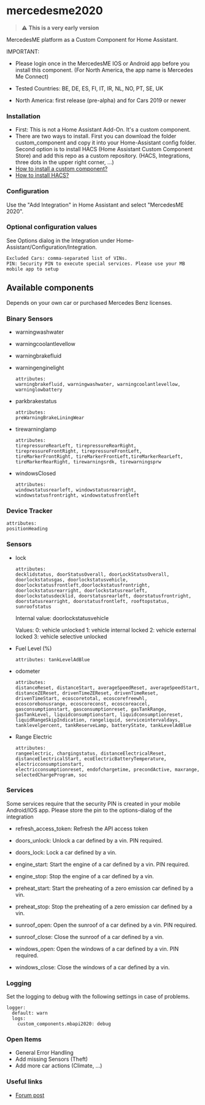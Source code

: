 # mercedesme2020

> :warning: **This is a very early version**


MercedesME platform as a Custom Component for Home Assistant.

IMPORTANT:

* Please login once in the MercedesME IOS or Android app before you install this component. (For North America, the app name is Mercedes Me Connect)

* Tested Countries: BE, DE, ES, FI, IT, IR, NL, NO, PT, SE, UK

* North America: first release (pre-alpha) and for Cars 2019 or newer

### Installation
* First: This is not a Home Assistant Add-On. It's a custom component.
* There are two ways to install. First you can download the folder custom_component and copy it into your Home-Assistant config folder. Second option is to install HACS (Home Assistant Custom Component Store) and add this repo as a custom repository. (HACS, Integrations, three dots in the upper right corner, ...)
* [How to install a custom component?](https://www.google.com/search?q=how+to+install+custom+components+home+assistant) 
* [How to install HACS?](https://hacs.xyz/docs/installation/prerequisites)
### Configuration

Use the "Add Integration" in Home Assistant and select "MercedesME 2020".

### Optional configuration values

See Options dialog in the Integration under Home-Assistant/Configuration/Integration.

```
Excluded Cars: comma-separated list of VINs.
PIN: Security PIN to execute special services. Please use your MB mobile app to setup
```

## Available components 
Depends on your own car or purchased Mercedes Benz licenses.


### Binary Sensors

* warningwashwater
  
* warningcoolantlevellow
  
* warningbrakefluid

* warningenginelight

    ```
    attributes: 
    warningbrakefluid, warningwashwater, warningcoolantlevellow, warninglowbattery
    ```

* parkbrakestatus

    ```
    attributes: 
    preWarningBrakeLiningWear
    ```

* tirewarninglamp

    ```
    attributes: 
    tirepressureRearLeft, tirepressureRearRight, tirepressureFrontRight, tirepressureFrontLeft, tireMarkerFrontRight, tireMarkerFrontLeft,tireMarkerRearLeft, tireMarkerRearRight, tirewarningsrdk, tirewarningsprw
    ```

* windowsClosed
  
  ```
  attributes: 
  windowstatusrearleft, windowstatusrearright, windowstatusfrontright, windowstatusfrontleft
  ```


### Device Tracker
  
  ```
  attributes:
  positionHeading
  ```

### Sensors

* lock

  ```
  attributes: 
  decklidstatus, doorStatusOverall, doorLockStatusOverall, doorlockstatusgas, doorlockstatusvehicle, doorlockstatusfrontleft,doorlockstatusfrontright, doorlockstatusrearright, doorlockstatusrearleft, doorlockstatusdecklid, doorstatusrearleft, doorstatusfrontright, doorstatusrearright, doorstatusfrontleft, rooftopstatus, sunroofstatus
  ```

  Internal value: doorlockstatusvehicle

  Values:
  0: vehicle unlocked
  1: vehicle internal locked
  2: vehicle external locked
  3: vehicle selective unlocked

* Fuel Level (%)

  `attributes: tankLevelAdBlue`

* odometer
  
  ```
  attributes: 
  distanceReset, distanceStart, averageSpeedReset, averageSpeedStart, distanceZEReset, drivenTimeZEReset, drivenTimeReset, drivenTimeStart, ecoscoretotal, ecoscorefreewhl, ecoscorebonusrange, ecoscoreconst, ecoscoreaccel, gasconsumptionstart, gasconsumptionreset, gasTankRange, gasTankLevel, liquidconsumptionstart, liquidconsumptionreset, liquidRangeSkipIndication, rangeliquid, serviceintervaldays, tanklevelpercent, tankReserveLamp, batteryState, tankLevelAdBlue
  ```

* Range Electric

  ```
  attributes: 
  rangeelectric, chargingstatus, distanceElectricalReset, distanceElectricalStart, ecoElectricBatteryTemperature, electricconsumptionstart,
  electricconsumptionreset, endofchargetime, precondActive, maxrange, selectedChargeProgram, soc
  ```


### Services
Some services require that the security PIN is created in your mobile Android/IOS app. Please store the pin to the options-dialog of the integration 
* refresh_access_token:
  Refresh the API access token

* doors_unlock:
  Unlock a car defined by a vin. PIN required.

* doors_lock:
  Lock a car defined by a vin.

* engine_start:
  Start the engine of a car defined by a vin. PIN required.

* engine_stop:
  Stop the engine of a car defined by a vin.

* preheat_start:
  Start the preheating of a zero emission car defined by a vin.

* preheat_stop:
  Stop the preheating of a zero emission car defined by a vin.

* sunroof_open:
  Open the sunroof of a car defined by a vin. PIN required.

* sunroof_close:
  Close the sunroof of a car defined by a vin.

* windows_open:
  Open the windows of a car defined by a vin. PIN required.

* windows_close:
  Close the windows of a car defined by a vin.
  
### Logging

Set the logging to debug with the following settings in case of problems.

```
logger:
  default: warn
  logs:
    custom_components.mbapi2020: debug
```

### Open Items
* General Error Handling
* Add missing Sensors (Theft)
* Add more car actions (Climate, ...)

### Useful links

* [Forum post](https://community.home-assistant.io/t/mercedes-me-component/41911/520)
